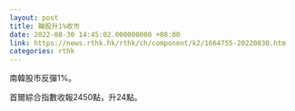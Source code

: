 ```yaml
---
layout: post
title: 韓股升1%收市
date: 2022-08-30 14:45:02.000000000 +08:00
link: https://news.rthk.hk/rthk/ch/component/k2/1664755-20220830.htm
categories: rthk
---
```


南韓股市反彈1%。

首爾綜合指數收報2450點，升24點。
